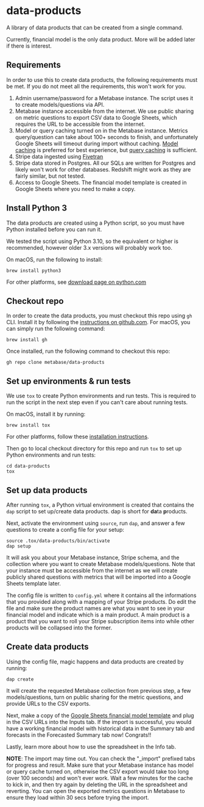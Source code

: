# data-products

A library of data products that can be created from a single command.

Currently, financial model is the only data product. More will be added later if there is interest.

## Requirements

In order to use this to create data products, the following requirements must be met. If you do not meet all the
requirements, this won't work for you.

1. Admin username/password for a Metabase instance. The script uses it to create models/questions via API.
2. Metabase instance accessible from the internet. We use public sharing on metric questions to export CSV data to
   Google Sheets, which requires the URL to be accessible from the internet.
3. Model or query caching turned on in the Metabase instance. Metrics query/question can take about 100+ seconds to
   finish, and unfortunately Google Sheets will timeout during import without caching.
   [Model caching](https://www.metabase.com/docs/latest/data-modeling/models#model-caching) is preferred for
   best experience, but [query caching](https://www.metabase.com/docs/latest/configuring-metabase/caching) is sufficient.
4. Stripe data ingested using [Fivetran](https://fivetran.com/docs/applications/stripe)
5. Stripe data stored in Postgres. All our SQLs are written for Postgres and likely won't work for other databases.
   Redshift might work as they are fairly similar, but not tested.
6. Access to Google Sheets. The financial model template is created in Google Sheets where you need to make a copy.

## Install Python 3

The data products are created using a Python script, so you must have Python installed before you can run it.

We tested the script using Python 3.10, so the equivalent or higher is recommended, however older 3.x versions will
probably work too.

On macOS, run the following to install:

```console
brew install python3
```

For other platforms, see [download page on python.com](https://www.python.org/downloads/)


## Checkout repo

In order to create the data products, you must checkout this repo using `gh` CLI.
Install it by following the [instructions on github.com](https://cli.github.com/).
For macOS, you can simply run the following command:

```console
brew install gh
```

Once installed, run the following command to checkout this repo:

```console
gh repo clone metabase/data-products
```

## Set up environments & run tests

We use `tox` to create Python environments and run tests. This is required to run the script in the next step even if you
can't care about running tests.

On macOS, install it by running:

```console
brew install tox
```

For other platforms, follow these [installation instructions](https://tox.wiki/en/latest/installation.html).

Then go to local checkout directory for this repo and run `tox` to set up Python environments and run tests:

```console
cd data-products
tox
```

## Set up data products

After running `tox`, a Python virtual environment is created that contains the `dap` script to set up/create data
products. dap is short for **da**ta **p**roducts.

Next, activate the environment using `source`, run `dap`, and answer a few questions to create a config file for your
setup:

```console
source .tox/data-products/bin/activate
dap setup
```

It will ask you about your Metabase instance, Stripe schema, and the collection where you want to create Metabase
models/questions. Note that your instance must be accessible from the internet as we will create publicly shared
questions with metrics that will be imported into a Google Sheets template later.

The config file is written to `config.yml` where it contains all the informations that you provided along with a mapping
of your Stripe products. Do edit the file and make sure the product names are what you want to see in your financial
model and indicate which is a main product. A main product is a product that you want to roll your Stripe
subscription items into while other products will be collapsed into the former.

## Create data products

Using the config file, magic happens and data products are created by running:

```console
dap create
```

It will create the requested Metabase collection from previous step, a few models/questions, turn on public sharing for
the metric questions, and provide URLs to the CSV exports.

Next, make a copy of the [Google Sheets financial model template](https://docs.google.com/spreadsheets/d/1wG1p-wj9k3AxLeZcRvTVNgxJdiEaOXof-0heoHGkvpM) and plug in
the CSV URLs into the Inputs tab. If the import is successful, you would have a working financial model with historical
data in the Summary tab and forecasts in the Forecasted Summary tab now! Congrats!!

Lastly, learn more about how to use the spreadsheet in the Info tab.

**NOTE**: The import may time out. You can check the "\_import" prefixed tabs for progress and result. Make sure that
your Metabase instance has model or query cache turned on, otherwise the CSV export would take too long (over 100
seconds) and won't ever work. Wait a few minutes for the cache to kick in, and then try again by deleting the URL in the
spreadsheet and reverting. You can open the exported metrics questions in Metabase to ensure they load within 30 secs
before trying the import.
